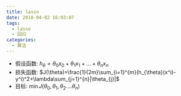 ```yaml
---
title: lasso
date: 2018-04-02 16:03:07
tags: 
  - lasso
  - 回归
categories:
  - 算法
---
```




- 假设函数: $h_{\theta}=\theta_{0}x_{0}+\theta_{1}x_{1}+…+\theta_{n}x_{n}$
- 损失函数: $J(\theta)=\frac{1}{2m}\sum_{i=1}^{m}(h_{\theta}(x^i)-y^i)^2+\lambda\sum_{j=1}^{n}|\theta_{j}|$
- 目标: $\min J(\theta_{0},\theta_{1},\theta_{2}….\theta_{n})$


